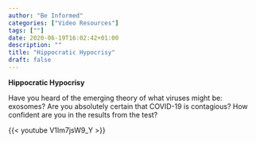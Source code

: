 ```yaml
---
author: "Be Informed"
categories: ["Video Resources"]
tags: [""]
date: 2020-06-19T16:02:42+01:00
description: ""
title: "Hippocratic Hypocrisy"
draft: false
---
```



**Hippocratic Hypocrisy**

Have you heard of the emerging theory of what viruses might be: exosomes?  Are you absolutely certain that COVID-19 is contagious?  How confident are you in the results from the test?

{{< youtube V1Im7jsW9_Y >}}